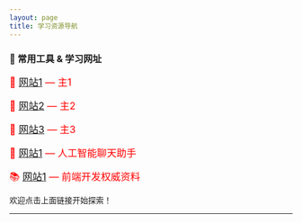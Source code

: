 ```yaml
---
layout: page
title: 学习资源导航
---
```




### 🔗 常用工具 & 学习网址

<span style="color: red; font-size: 1.25em;">📘 <a href="https://www.pdx1.cc/">网站1</a> — 主1</span>
<br><br>
<span style="color: red; font-size: 1.25em;">🧠 <a href="https://www.pdx2.cc/">网站2</a> — 主2</span>
<br><br>
<span style="color: red; font-size: 1.25em;">🧰 <a href="https://www.pdx3.cc/">网站3</a> — 主3</span>
<br><br>
<span style="color: red; font-size: 1.25em;">💬 <a href="https://chat.openai.com/">网站1</a> — 人工智能聊天助手</span>
<br><br>
<span style="color: red; font-size: 1.25em;">📚 <a href="https://developer.mozilla.org/">网站1</a> — 前端开发权威资料</span>

欢迎点击上面链接开始探索！

---
